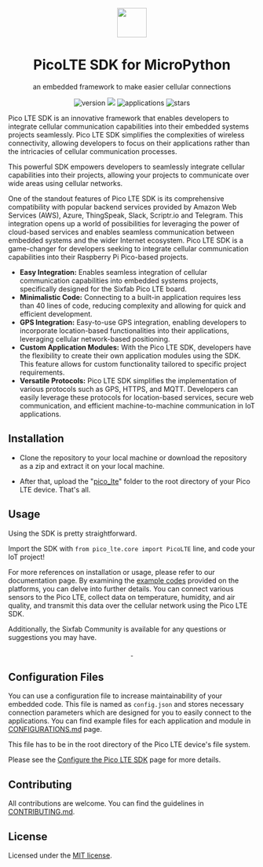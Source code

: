 <p align="center">
  <img src="https://community.sixfab.com/uploads/default/original/1X/583bd28f0c2b4967aa4c275f8d388f536bc9da3d.png" height="60">
  <h1 align="center">PicoLTE SDK for MicroPython</h1>
</p>
<p align="center">
an embedded framework to make easier cellular connections
</p>
<!--
-->

<div align="center">

![version](https://img.shields.io/github/package-json/v/sixfab/picocell_python-sdk?logoColor=blue&style=flat-square) ![](https://img.shields.io/badge/license-MIT-critical?style=flat-square) ![applications](https://img.shields.io/badge/applications-6%20services-success?style=flat-square) ![stars](https://img.shields.io/github/stars/sixfab/picocell_python-sdk?style=flat-square)

</div>


Pico LTE SDK is an innovative framework that enables developers to integrate cellular communication capabilities into their embedded systems projects seamlessly. Pico LTE SDK simplifies the complexities of wireless connectivity, allowing developers to focus on their applications rather than the intricacies of cellular communication processes.

This powerful SDK empowers developers to seamlessly integrate cellular capabilities into their projects, allowing your projects to communicate over wide areas using cellular networks.

One of the standout features of Pico LTE SDK is its comprehensive compatibility with popular backend services provided by Amazon Web Services (AWS), Azure, ThingSpeak, Slack, Scriptr.io and Telegram. This integration opens up a world of possibilities for leveraging the power of cloud-based services and enables seamless communication between embedded systems and the wider Internet ecosystem.  Pico LTE SDK is a game-changer for developers seeking to integrate cellular communication capabilities into their Raspberry Pi Pico-based projects.

- **Easy Integration:** Enables seamless integration of cellular communication capabilities into embedded systems projects, specifically designed for the Sixfab Pico LTE board.
- **Minimalistic Code:** Connecting to a built-in application requires less than 40 lines of code, reducing complexity and allowing for quick and efficient development.
- **GPS Integration:** Easy-to-use GPS integration, enabling developers to incorporate location-based functionalities into their applications, leveraging cellular network-based positioning.
- **Custom Application Modules:** With the Pico LTE SDK, developers have the flexibility to create their own application modules using the SDK. This feature allows for custom functionality tailored to specific project requirements.
- **Versatile Protocols:** Pico LTE SDK simplifies the implementation of various protocols such as GPS, HTTPS, and MQTT. Developers can easily leverage these protocols for location-based services, secure web communication, and efficient machine-to-machine communication in IoT applications.

## Installation

- Clone the repository to your local machine or download the repository as a zip and extract it on your local machine.

- After that, upload the "[pico_lte](./pico_lte/)" folder to the root directory of your Pico LTE device. That's all.


## Usage
Using the SDK is pretty straightforward. 

Import the SDK with `from pico_lte.core import PicoLTE` line, and code your IoT project!

For more references on installation or usage, please refer to our documentation page. By examining the [example codes](./examples/) provided on the platforms, you can delve into further details. You can connect various sensors to the Pico LTE, collect data on temperature, humidity, and air quality, and transmit this data over the cellular network using the Pico LTE SDK. 

Additionally, the Sixfab Community is available for any questions or suggestions you may have.

<p align="center">
  <a aria-label="Documentation on Sixfab.com" href="https://docs.sixfab.com/docs/sixfab-pico-lte-introduction" target="_blank">
    <img alt="" src="https://img.shields.io/badge/Documentation-blue.svg?style=for-the-badge">
  </a>
  <a aria-label="Community on Sixfab.com" href="https://community.sixfab.com/" target="_blank">
    <img alt="" src="https://img.shields.io/badge/Community-blue.svg?style=for-the-badge">
  </a>
</p>

## Configuration Files
You can use a configuration file to increase maintainability of your embedded code. This file is named as `config.json` and stores necessary connection parameters which are designed for you to easily connect to the applications. You can find example files for each application and module in [CONFIGURATIONS.md](./CONFIGURATIONS.md) page.

This file has to be in the root directory of the Pico LTE device's file system.

Please see the [Configure the Pico LTE SDK](https://docs.sixfab.com/docs/sixfab-pico-lte-micropython-sdk) page for more details.

## Contributing
All contributions are welcome. You can find the guidelines in [CONTRIBUTING.md](./CONTRIBUTING.md).

## License
Licensed under the [MIT license](https://choosealicense.com/licenses/mit/).